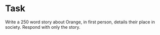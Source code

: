 # Task
Write a 250 word story about Orange, in first person, details their place in society.
Respond with only the story.